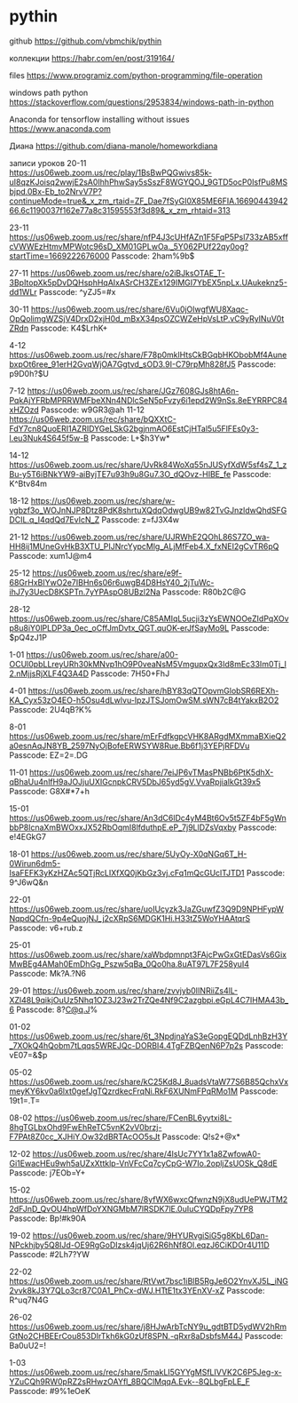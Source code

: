 # pythin
github
https://github.com/vbmchik/pythin

коллекции
https://habr.com/en/post/319164/

files
https://www.programiz.com/python-programming/file-operation

windows path python
https://stackoverflow.com/questions/2953834/windows-path-in-python


Anaconda for tensorflow installing without issues
https://www.anaconda.com


Диана
https://github.com/diana-manole/homeworkdiana


записи уроков 
20-11
https://us06web.zoom.us/rec/play/1BsBwPQGwivs85k-uI8qzKJoisq2wwjE2sA0IhhPhwSay5sSszF8WGYQOJ_9GTD5ocP0IsfPu8MSbjpd.0Bx-Eb_to2NrvV7P?continueMode=true&_x_zm_rtaid=ZF_Dae7fSyGI0X85ME6FIA.1669044394266.6c1190037f162e77a8c31595553f3d89&_x_zm_rhtaid=313

23-11
https://us06web.zoom.us/rec/share/nfP4J3cUHfAZn1F5FqP5Psl733zAB5xffcVWWEzHtmvMPWotc96sD_XM01GPLwOa._5Y062PUf22qy0og?startTime=1669222676000
Passcode: 2ham%9b$

27-11
https://us06web.zoom.us/rec/share/o2iBJksOTAE_T-3BpItopXk5pDvDQHsphHqAIxASrCH3ZEx129IMGI7YbEX5npLx.UAukeknz5-dd1WLr 
Passcode: ^yZJ5=#x

30-11
https://us06web.zoom.us/rec/share/6Vu0jOlwgfWU8Xaqc-OpQolimgWZSjV4DrxD2xjH0d_mBxX34psOZCWZeHpVsLtP.vC9yRyINuV0tZRdn 
Passcode: K4$LrhK+

4-12
https://us06web.zoom.us/rec/share/F78p0mklHtsCkBGqbHKObobMf4AunebxpOt6ree_91erH2GvqWjOA7Ggtvd_sOD3.9I-C79rpMh828fJ5 
Passcode: p9D0h?$U

7-12
https://us06web.zoom.us/rec/share/JGz7608GJs8htA6n-PqkAjYFRbMPRRWMFbeXNn4NDlcSeN5pFvzy6i1epd2W9nSs.8eEYRRPC84xHZOzd 
Passcode: w9GR3@ah
11-12
https://us06web.zoom.us/rec/share/bQXXtC-FdY7cn8QuoERI1AZRIDYGeLSkG2bgjnmAO6EstCjHTal5u5FlFEs0y3-l.eu3Nuk4S645f5w-B
Passcode: L+$h3Yw*

14-12
https://us06web.zoom.us/rec/share/UvRk84WoXq55nJUSyfXdW5sf4sZ_1_zBu-y5T6iBNkYW9-aiByjTE7u93h9u8Gu7.3O_dQOvz-HIBE_fe
Passcode: K^Btv84m

18-12 
https://us06web.zoom.us/rec/share/w-vgbzf3o_WOJnNJP8Dtz8PdK8shrtuXQdqOdwgUB9w82TvGJnzldwQhdSFGDCIL.q_I4qdQd7EvIcN_Z
Passcode: z=fJ3X4w

21-12
https://us06web.zoom.us/rec/share/UJRWhE2QOhL86S7ZO_wa-HH8ij1MUneGvHkB3XTU_PIJNrcYypcMlg_ALjMfFeb4.X_fxNEI2gCvTR6pQ
Passcode: xum1J@m4

25-12
https://us06web.zoom.us/rec/share/e9f-68GrHxBIYwO2e7IBHn6s06r6uwgB4D8HsY40_2jTuWc-ihJ7y3UecD8KSPTn.7yYPAspO8UBzl2Na
Passcode: R80b2C@G

28-12
https://us06web.zoom.us/rec/share/C85AMIqL5ucji3zYsEWNOOeZIdPqXOvp8u8iY0lPLDP3a_0ec_oCffJmDvtx_QGT.quOK-erJfSayMo9L
Passcode: $pQ4zJ1P

1-01
https://us06web.zoom.us/rec/share/a00-OCUl0pbLLreyURh30kMNvp1hO9P0veaNsM5VmgupxQx3Id8mEc33Im0Tj_I2.nMjjsRjXLF4Q3A4D
Passcode: 7H50+FhJ

4-01
https://us06web.zoom.us/rec/share/hBY83qQTOpvmGlobSR6REXh-KA_Cyx53zO4EO-h5Osu4dLwlvu-IpzJTSJomOwSM.sWN7cB4tYakxB2O2
Passcode: 2U4qB?K%

8-01
https://us06web.zoom.us/rec/share/mErFdfkgpcVHK8ARgdMXmmaBXieQ2a0esnAqJN8YB_2597NyOjBofeERWSYW8Rue.Bb6f1j3YEPjRFDVu
Passcode: EZ=2=.DG


11-01
https://us06web.zoom.us/rec/share/7eiJP6vTMasPNBb6PtK5dhX-qBhaUu4nlfH9aJOJjuUXIGcnpkCRV5DbJ65yd5gV.VvaRpjialkGt39x5
Passcode: G8X#*7+h

15-01
https://us06web.zoom.us/rec/share/An3dC6lDc4yM4Bt6Ov5t5ZF4bF5gWnbbP8lcnaXmBWOxxJX52RbOqmI8lfduthpE.eP_7j9LlDZsVqxby
Passcode: e!4EGkG7

18-01
https://us06web.zoom.us/rec/share/5UyOy-X0qNGq6T_H-0Wirun6dm5-IsaFEFK3yKzHZAc5QTjRcLIXfXQ0jKbGz3vj.cFq1mQcGUclTJTD1
Passcode: 9^J6wQ&n

22-01
https://us06web.zoom.us/rec/share/uoIUcyzk3JaZGuwfZ3Q9D9NPHFypWNqpdQCfn-9p4eQuojNJ_j2cXRpS6MDGK1Hi.H33tZ5WoYHAAtqrS
Passcode: v6+rub.z

25-01
https://us06web.zoom.us/rec/share/xaWbdpmnpt3FAjcPwGxGtEDasVs6GixMwBEg4AMah0EmDhGg_Pszw5qBa_0Qo0ha.8uAT97L7F258yuI4
Passcode: Mk?A.?N6

29-01
https://us06web.zoom.us/rec/share/zvvjyb0IINRiiZs4lL-XZl48L9qikjOuUz5Nhq1OZ3J23w2TrZQe4Nf9C2azgbpi.eGpL4C7IHMA43b_6
Passcode: 8?C@q.J%

01-02
https://us06web.zoom.us/rec/share/6t_3NpdjnaYaS3eGopgEQDdLnhBzH3Y_7XOkQ4hQobm7tLqqs5WREJQc-DORBI4.4TgFZBQenN6P7p2s
Passcode: vE07=&$p

05-02 
https://us06web.zoom.us/rec/share/kC25Kd8J_8uadsVtaW77S6B85QchxVxmeyKY6kv0a6lxt0gefJgTQzrdkecFrqNi.RkF6XUNmFPqRMo1M
Passcode: 19t1=.T=

08-02
https://us06web.zoom.us/rec/share/FCenBL6yytxi8L-8hgTGLbxOhd9FwEhReTC5vnK2vV0brzj-F7PAt8Z0cc_XJHiY.Ow32dBRTAcOO5sJt
Passcode: Q!s2+@x*

12-02
https://us06web.zoom.us/rec/share/4lsUc7YY1x1a8ZwfowA0-Gi1EwacHEu9wh5aUZxXttklp-VnVFcCq7cyCpG-W7Io.2opljZsUOSk_Q8dE
Passcode: j7EOb=Y+

15-02
https://us06web.zoom.us/rec/share/8yfWX6wxcQfwnzN9jX8udUePWJTM22dFJnD_QvOU4hpWfDoYXNGMbM7lRSDK7lE.0uIuCYQDpFpy7YP8
Passcode: Bp!#k90A

19-02
https://us06web.zoom.us/rec/share/9HYURvgiSiG5g8KbL6Dan-NPckhjby5Q8IJd-OE9RgGoDIzsk4jqUj62R6hNf8Ol.eqzJ6CiKDOr4U11D
Passcode: #2Lh7?YW

22-02
https://us06web.zoom.us/rec/share/RtVwt7bsc1iBlB5RgJe6O2YnvXJ5L_iNG2vvk8kJ3Y7QLo3cr87C0A1_PhCx-dWJ.HTtE1tx3YEnXV-xZ
Passcode: R^uq7N4G

26-02
https://us06web.zoom.us/rec/share/j8HJwArbTcNY9u_gdtBTD5ydWV2hRmGtNo2CHBEErCou853DIrTkh6kG0zUf8SPN.-qRxr8aDsbfsM44J 
Passcode: Ba0uU2=!

1-03
https://us06web.zoom.us/rec/share/5makLI5GYYgMSfLIVVK2C6P5Jeg-x-YZuCQh9RW0pRZ2sRHwzOAYfl_8BQClMqqA.Evk--8QLbgFpLE_F 
Passcode: #9%1eOeK